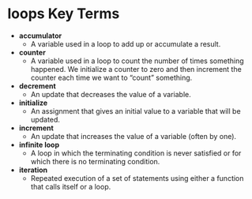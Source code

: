 # loops Key Terms

* **accumulator**
  * A variable used in a loop to add up or accumulate a result.
* **counter**
  * A variable used in a loop to count the number of times something happened. We initialize a counter to zero and then increment the counter each time we want to “count” something.
* **decrement**
  * An update that decreases the value of a variable.
* **initialize**
  * An assignment that gives an initial value to a variable that will be updated.
* **increment**
  * An update that increases the value of a variable \(often by one\).
* **infinite loop**
  * A loop in which the terminating condition is never satisfied or for which there is no terminating condition.
* **iteration**
  * Repeated execution of a set of statements using either a function that calls itself or a loop.



